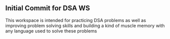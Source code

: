 ## Initial Commit for DSA WS

This workspace is intended for practicing DSA problems as well as improving problem solving skills and building a kind of muscle memory with any language used to solve these problems

